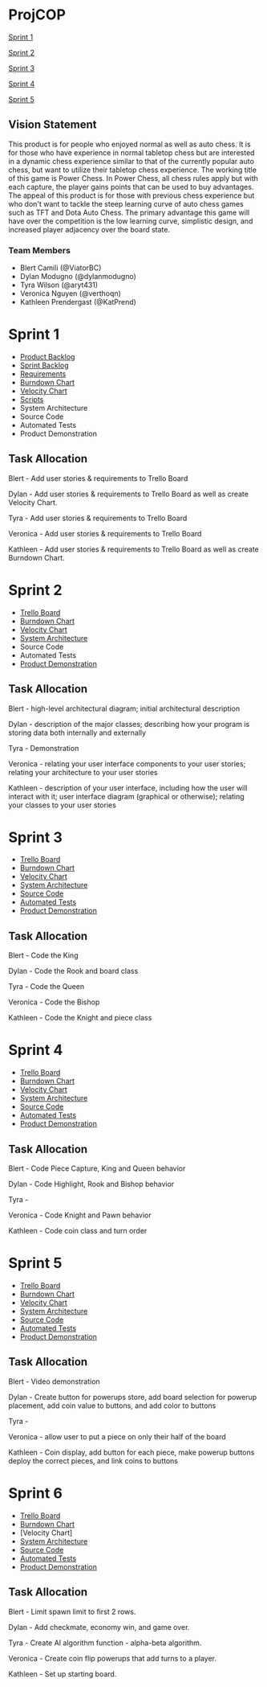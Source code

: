 # ProjCOP

[Sprint 1](#sprint-1)

[Sprint 2](#sprint-2)

[Sprint 3](#sprint-3)

[Sprint 4](#sprint-4)

[Sprint 5](#sprint-5)

## Vision Statement

This product is for people who enjoyed normal as well as auto chess.
It is for those who have experience in normal tabletop chess but are interested in a dynamic chess experience similar to that of the currently popular auto chess, but want to utilize their tabletop chess experience.
The working title of this game is Power Chess. In Power Chess, all chess rules apply but with each capture, the player gains points that can be used to buy advantages.
The appeal of this product is for those with previous chess experience but who don't want to tackle the steep learning curve of auto chess games such as TFT and Dota Auto Chess.
The primary advantage this game will have over the competition is the low learning curve, simplistic design, and increased player adjacency over the board state.

### Team Members
* Blert Camili (@ViatorBC)
* Dylan Modugno (@dylanmodugno)
* Tyra Wilson (@aryt431)
* Veronica Nguyen (@verthoqn)
* Kathleen Prendergast (@KatPrend)

# Sprint 1
* [Product Backlog](https://trello.com/b/isWG1e2o/power-chesss)
* [Sprint Backlog](https://trello.com/b/isWG1e2o/power-chesss)
* [Requirements](https://trello.com/b/isWG1e2o/power-chesss)
* [Burndown Chart](https://github.com/aryt431/ProjCOP/blob/main/Burndown%20Charts/Burndown1.png)
* [Velocity Chart](https://github.com/aryt431/ProjCOP/blob/main/Velocity%20Charts/Velocity%20Chart.png)
* [Scripts](https://github.com/aryt431/ProjCOP/tree/main/Power%20Chess/Assets/Scripts)
* System Architecture
* Source Code
* Automated Tests
* Product Demonstration

## Task Allocation
Blert - Add user stories & requirements to Trello Board

Dylan - Add user stories & requirements to Trello Board as well as create Velocity Chart.

Tyra - Add user stories & requirements to Trello Board

Veronica - Add user stories & requirements to Trello Board

Kathleen - Add user stories & requirements to Trello Board  as well as create Burndown Chart.

# Sprint 2

- [Trello Board](https://trello.com/b/isWG1e2o/power-chesss)
- [Burndown Chart](https://github.com/aryt431/ProjCOP/blob/main/Burndown%20Charts/Burndown2.png)
- [Velocity Chart](https://github.com/aryt431/ProjCOP/blob/main/Velocity%20Charts/Velocity%20Chart.png)
- [System Architecture](https://github.com/aryt431/ProjCOP/blob/main/Architecture/architecture.md)
- Source Code
- Automated Tests
- [Product Demonstration](https://youtu.be/Hy6p47SEeDM)

## Task Allocation
Blert - high-level architectural diagram; initial architectural description

Dylan - description of the major classes; describing how your program is storing data both internally and externally

Tyra - Demonstration

Veronica - relating your user interface components to your user stories; relating your architecture to your user stories

Kathleen - description of your user interface, including how the user will interact with it; user interface diagram (graphical or otherwise); relating your classes to your user stories

# Sprint 3

- [Trello Board](https://trello.com/b/isWG1e2o/power-chesss)
- [Burndown Chart](https://github.com/aryt431/ProjCOP/blob/main/Burndown%20Charts/Burndown3.png)
- [Velocity Chart](https://github.com/aryt431/ProjCOP/blob/main/Velocity%20Charts/Velocity%20Chart.png)
- [System Architecture](https://github.com/aryt431/ProjCOP/blob/main/Architecture/architecture.md)
- [Source Code](https://github.com/aryt431/ProjCOP/tree/main/Power%20Chess/Assets/Scripts)
- [Automated Tests](https://github.com/aryt431/ProjCOP/blob/main/Power%20Chess/Assets/Tests/EditMode/PositionTests.cs)
- [Product Demonstration](https://youtu.be/KprRLf0HmTk)

## Task Allocation
Blert - Code the King

Dylan - Code the Rook and board class

Tyra - Code the Queen

Veronica - Code the Bishop

Kathleen - Code the Knight and piece class

# Sprint 4

- [Trello Board](https://trello.com/b/isWG1e2o/power-chesss)
- [Burndown Chart](https://github.com/aryt431/ProjCOP/blob/main/Burndown%20Charts/Burndown4.png)
- [Velocity Chart](https://github.com/aryt431/ProjCOP/blob/main/Velocity%20Charts/Velocity%20Chart.png)
- [System Architecture](https://github.com/aryt431/ProjCOP/blob/main/Architecture/architecture.md)
- [Source Code](https://github.com/aryt431/ProjCOP/tree/main/Power%20Chess/Assets/Scripts)
- [Automated Tests](https://github.com/aryt431/ProjCOP/tree/main/Power%20Chess/Assets/Tests)
- [Product Demonstration](https://youtu.be/5KKvdFcj33c)

## Task Allocation
Blert - Code Piece Capture, King and Queen behavior

Dylan - Code Highlight, Rook and Bishop behavior

Tyra -

Veronica - Code Knight and Pawn behavior

Kathleen - Code coin class and turn order

# Sprint 5

- [Trello Board](https://trello.com/b/isWG1e2o/power-chesss)
- [Burndown Chart](https://github.com/aryt431/ProjCOP/blob/main/Burndown%20Charts/Burndown5.png)
- [Velocity Chart](https://github.com/aryt431/ProjCOP/blob/main/Velocity%20Charts/Velocity%20Chart.png)
- [System Architecture](https://github.com/aryt431/ProjCOP/blob/main/Architecture/architecture.md)
- [Source Code](https://github.com/aryt431/ProjCOP/tree/main/Power%20Chess/Assets/Scripts)
- [Automated Tests](https://github.com/aryt431/ProjCOP/tree/main/Power%20Chess/Assets/Tests)
- [Product Demonstration](https://www.youtube.com/watch?v=we7w2qLWzjk&t=3s)

## Task Allocation

Blert - Video demonstration

Dylan - Create button for powerups store, add board selection for powerup placement, add coin value to buttons, and add color to buttons

Tyra -

Veronica - allow user to put a piece on only their half of the board

Kathleen - Coin display, add button for each piece, make powerup buttons deploy the correct pieces, and link coins to buttons

# Sprint 6

- [Trello Board](https://trello.com/b/isWG1e2o/power-chesss)
- [Burndown Chart](https://github.com/aryt431/ProjCOP/blob/main/Burndown%20Charts/Burndown6.png)
- [Velocity Chart]
- [System Architecture](https://github.com/aryt431/ProjCOP/blob/main/Architecture/architecture.md)
- [Source Code](https://github.com/aryt431/ProjCOP/tree/main/Power%20Chess/Assets/Scripts)
- [Automated Tests](https://github.com/aryt431/ProjCOP/tree/main/Power%20Chess/Assets/Tests)
- [Product Demonstration](https://youtu.be/x0b9gW4oyso)

## Task Allocation

Blert - Limit spawn limit to first 2 rows.

Dylan - Add checkmate, economy win, and game over.

Tyra - Create AI algorithm function - alpha-beta algorithm.

Veronica - Create coin flip powerups that add turns to a player.

Kathleen - Set up starting board.
